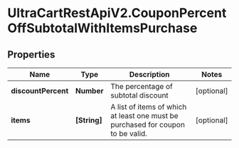 # UltraCartRestApiV2.CouponPercentOffSubtotalWithItemsPurchase

## Properties
Name | Type | Description | Notes
------------ | ------------- | ------------- | -------------
**discountPercent** | **Number** | The percentage of subtotal discount | [optional] 
**items** | **[String]** | A list of items of which at least one must be purchased for coupon to be valid. | [optional] 



